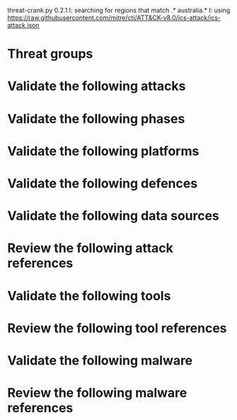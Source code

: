 threat-crank.py 0.2.1
I: searching for regions that match .* australia.*
I: using https://raw.githubusercontent.com/mitre/cti/ATT&CK-v8.0/ics-attack/ics-attack.json
# Threat groups


# Validate the following attacks


# Validate the following phases


# Validate the following platforms


# Validate the following defences


# Validate the following data sources


# Review the following attack references


# Validate the following tools


# Review the following tool references


# Validate the following malware


# Review the following malware references


